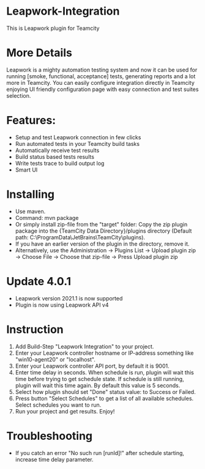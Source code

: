 # Leapwork-Integration
This is Leapwork plugin for Teamcity

# More Details
Leapwork is a mighty automation testing system and now it can be used for running [smoke, functional, acceptance] tests, generating reports and a lot more in Teamcity. You can easily configure integration directly in Teamcity enjoying UI friendly configuration page with easy connection and test suites selection.

# Features:
 - Setup and test Leapwork connection in few clicks
 - Run automated tests in your Teamcity build tasks
 - Automatically receive test results
 - Build status based tests results
 - Write tests trace to build output log
 - Smart UI
 
# Installing
- Use maven.
- Command: mvn package 
- Or simply install zip-file from the "target" folder: Copy the zip plugin package into the {TeamCity Data Directory}/plugins directory (Default path: C:\ProgramData\JetBrains\TeamCity\plugins). 
- If you have an earlier version of the plugin in the directory, remove it.
- Alternatively, use the Administration -> Plugins List -> Upload plugin zip -> Choose File -> Choose that zip-file -> Press Upload plugin zip

# Update 4.0.1
- Leapwork version 2021.1 is now supported
- Plugin is now using Leapwork API v4

# Instruction
1. Add Build-Step "Leapwork Integration" to your project.
2. Enter your Leapwork controller hostname or IP-address something like "win10-agent20" or "localhost".
3. Enter your Leapwork controller API port, by default it is 9001.
4. Enter time delay in seconds. When schedule is run, plugin will wait this time before trying to get schedule state. If schedule is still running, plugin will wait this time again. By default this value is 5 seconds.
5. Select how plugin should set "Done" status value: to Success or Failed.
6. Press button "Select Schedules" to get a list of all available schedules. Select schedules you want to run.
7. Run your project and get results. Enjoy!

# Troubleshooting
- If you catch an error "No such run [runId]!" after schedule starting, increase time delay parameter.
